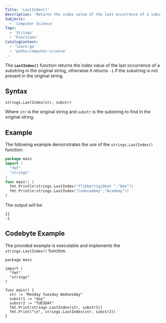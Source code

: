 ```yaml
---
Title: 'LastIndex()'
Description: 'Returns the index value of the last occurrence of a substring in the original string.'
Subjects:
  - 'Computer Science'
Tags:
  - 'Strings'
  - 'Functions'
CatalogContent:
  - 'learn-go'
  - 'paths/computer-science'
---
```


The **`LastIndex()`** function returns the index value of the last occurrence of a substring in the original string, otherwise it returns `-1` if the substring is not present in the original string.

## Syntax

```pseudo
strings.LastIndex(str, substr)
```

Where `str` is the original string and `substr` is the substring to find in the original string.

## Example

The following example demonstrates the use of the `strings.LastIndex()` function:

```go
package main
import (
  "fmt"
  "strings"
)
func main() {
  fmt.Println(strings.LastIndex("flibbertigibbet ","bbe"))
  fmt.Println(strings.LastIndex("Codecademy","Academy"))
}
```

The output will be:

```shell
11
-1
```

## Codebyte Example

The provided example is executable and implements the `strings.LastIndex()` function.

```codebyte/golang
package main

import (
  "fmt"
  "strings"
)

func main() {
  str := "Monday Tuesday Wednesday"
  substr1 := "day"
  substr2 := "TUESDAY"
  fmt.Print(strings.LastIndex(str, substr1))
  fmt.Print("\n", strings.LastIndex(str, substr2))
}
```
